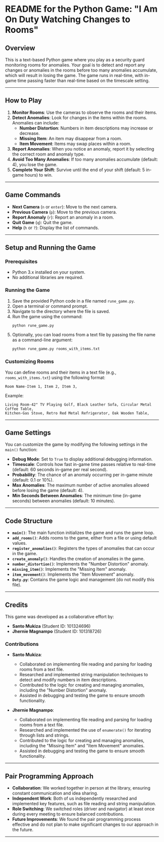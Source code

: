 

# README for the Python Game: "I Am On Duty Watching Changes to Rooms"

## Overview
This is a text-based Python game where you play as a security guard monitoring rooms for anomalies. Your goal is to detect and report any changes or anomalies in the rooms before too many anomalies accumulate, which will result in losing the game. The game runs in real-time, with in-game time passing faster than real-time based on the timescale setting.

---

## How to Play
1. **Monitor Rooms**: Use the cameras to observe the rooms and their items.
2. **Detect Anomalies**: Look for changes in the items within the rooms. Anomalies can include:
   - **Number Distortion**: Numbers in item descriptions may increase or decrease.
   - **Missing Item**: An item may disappear from a room.
   - **Item Movement**: Items may swap places within a room.
3. **Report Anomalies**: When you notice an anomaly, report it by selecting the correct room and anomaly type.
4. **Avoid Too Many Anomalies**: If too many anomalies accumulate (default: 4), you lose the game.
5. **Complete Your Shift**: Survive until the end of your shift (default: 5 in-game hours) to win.

---

## Game Commands
- **Next Camera** (`n` or `enter`): Move to the next camera.
- **Previous Camera** (`p`): Move to the previous camera.
- **Report Anomaly** (`r`): Report an anomaly in a room.
- **Quit Game** (`q`): Quit the game.
- **Help** (`h` or `?`): Display the list of commands.

---

## Setup and Running the Game

### Prerequisites
- Python 3.x installed on your system.
- No additional libraries are required.

### Running the Game
1. Save the provided Python code in a file named `rune_game.py`.
2. Open a terminal or command prompt.
3. Navigate to the directory where the file is saved.
4. Run the game using the command:
   ```bash
   python rune_game.py
   ```
5. Optionally, you can load rooms from a text file by passing the file name as a command-line argument:
   ```bash
   python rune_game.py rooms_with_items.txt
   ```

### Customizing Rooms
You can define rooms and their items in a text file (e.g., `rooms_with_items.txt`) using the following format:
```
Room Name-Item 1, Item 2, Item 3,
```

Example:
```
Living Room-42" TV Playing Golf, Black Leather Sofa, Circular Metal Coffee Table,
Kitchen-Gas Stove, Retro Red Metal Refrigerator, Oak Wooden Table,
```

---

## Game Settings
You can customize the game by modifying the following settings in the `main()` function:
- **Debug Mode**: Set to `True` to display additional debugging information.
- **Timescale**: Controls how fast in-game time passes relative to real-time (default: 60 seconds in-game per real second).
- **Probability**: The chance of an anomaly occurring per in-game minute (default: 0.1 or 10%).
- **Max Anomalies**: The maximum number of active anomalies allowed before losing the game (default: 4).
- **Min Seconds Between Anomalies**: The minimum time (in-game seconds) between anomalies (default: 10 minutes).

---

## Code Structure
- **`main()`**: The main function initializes the game and runs the game loop.
- **`add_rooms()`**: Adds rooms to the game, either from a file or using default values.
- **`register_anomalies()`**: Registers the types of anomalies that can occur in the game.
- **`create_anomaly()`**: Handles the creation of anomalies in the game.
- **`number_distortion()`**: Implements the "Number Distortion" anomaly.
- **`missing_item()`**: Implements the "Missing Item" anomaly.
- **`item_movement()`**: Implements the "Item Movement" anomaly.
- **`Duty.py`**: Contains the game logic and management (do not modify this file).

---

## Credits
This game was developed as a collaborative effort by:

- **Santo Mukiza** (Student ID: 101324696)  
- **Jhernie Magnampo** (Student ID: 101318726)  

### Contributions
- **Santo Mukiza**:
  - Collaborated on implementing file reading and parsing for loading rooms from a text file.
  - Researched and implemented string manipulation techniques to detect and modify numbers in item descriptions.
  - Contributed to the logic for creating and managing anomalies, including the "Number Distortion" anomaly.
  - Assisted in debugging and testing the game to ensure smooth functionality.

- **Jhernie Magnampo**:
  - Collaborated on implementing file reading and parsing for loading rooms from a text file.
  - Researched and implemented the use of `enumerate()` for iterating through lists and strings.
  - Contributed to the logic for creating and managing anomalies, including the "Missing Item" and "Item Movement" anomalies.
  - Assisted in debugging and testing the game to ensure smooth functionality.

---

## Pair Programming Approach
- **Collaboration**: We worked together in person at the library, ensuring constant communication and idea sharing.
- **Independent Work**: Both of us independently researched and implemented key features, such as file reading and string manipulation.
- **Role Switching**: We switched roles (driver and navigator) at least once during every meeting to ensure balanced contributions.
- **Future Improvements**: We found the pair programming process effective and do not plan to make significant changes to our approach in the future.

---

